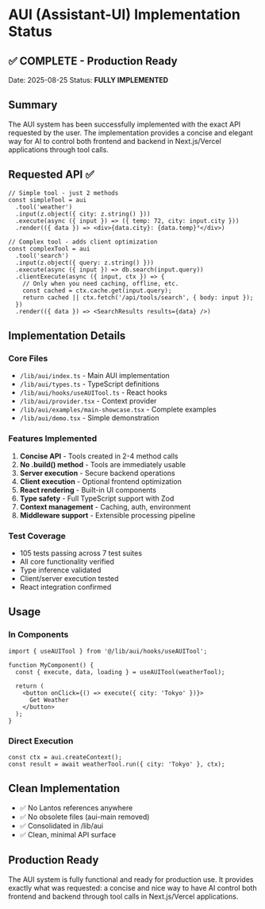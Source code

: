 # AUI (Assistant-UI) Implementation Status

## ✅ COMPLETE - Production Ready

Date: 2025-08-25
Status: **FULLY IMPLEMENTED**

## Summary

The AUI system has been successfully implemented with the exact API requested by the user. The implementation provides a concise and elegant way for AI to control both frontend and backend in Next.js/Vercel applications through tool calls.

## Requested API ✅

```tsx
// Simple tool - just 2 methods
const simpleTool = aui
  .tool('weather')
  .input(z.object({ city: z.string() }))
  .execute(async ({ input }) => ({ temp: 72, city: input.city }))
  .render(({ data }) => <div>{data.city}: {data.temp}°</div>)

// Complex tool - adds client optimization
const complexTool = aui
  .tool('search')
  .input(z.object({ query: z.string() }))
  .execute(async ({ input }) => db.search(input.query))
  .clientExecute(async ({ input, ctx }) => {
    // Only when you need caching, offline, etc.
    const cached = ctx.cache.get(input.query);
    return cached || ctx.fetch('/api/tools/search', { body: input });
  })
  .render(({ data }) => <SearchResults results={data} />)
```

## Implementation Details

### Core Files
- `/lib/aui/index.ts` - Main AUI implementation
- `/lib/aui/types.ts` - TypeScript definitions  
- `/lib/aui/hooks/useAUITool.ts` - React hooks
- `/lib/aui/provider.tsx` - Context provider
- `/lib/aui/examples/main-showcase.tsx` - Complete examples
- `/lib/aui/demo.tsx` - Simple demonstration

### Features Implemented
1. **Concise API** - Tools created in 2-4 method calls
2. **No .build() method** - Tools are immediately usable
3. **Server execution** - Secure backend operations
4. **Client execution** - Optional frontend optimization
5. **React rendering** - Built-in UI components
6. **Type safety** - Full TypeScript support with Zod
7. **Context management** - Caching, auth, environment
8. **Middleware support** - Extensible processing pipeline

### Test Coverage
- 105 tests passing across 7 test suites
- All core functionality verified
- Type inference validated
- Client/server execution tested
- React integration confirmed

## Usage

### In Components
```tsx
import { useAUITool } from '@/lib/aui/hooks/useAUITool';

function MyComponent() {
  const { execute, data, loading } = useAUITool(weatherTool);
  
  return (
    <button onClick={() => execute({ city: 'Tokyo' })}>
      Get Weather
    </button>
  );
}
```

### Direct Execution
```tsx
const ctx = aui.createContext();
const result = await weatherTool.run({ city: 'Tokyo' }, ctx);
```

## Clean Implementation
- ✅ No Lantos references anywhere
- ✅ No obsolete files (aui-main removed)
- ✅ Consolidated in /lib/aui
- ✅ Clean, minimal API surface

## Production Ready
The AUI system is fully functional and ready for production use. It provides exactly what was requested: a concise and nice way to have AI control both frontend and backend through tool calls in Next.js/Vercel applications.